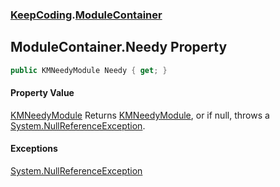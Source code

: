### [KeepCoding](KeepCoding.md 'KeepCoding').[ModuleContainer](KeepCoding_ModuleContainer.md 'KeepCoding.ModuleContainer')
## ModuleContainer.Needy Property
```csharp
public KMNeedyModule Needy { get; }
```
#### Property Value
[KMNeedyModule](https://docs.microsoft.com/en-us/dotnet/api/KMNeedyModule 'KMNeedyModule')
Returns [KMNeedyModule](https://docs.microsoft.com/en-us/dotnet/api/KMNeedyModule 'KMNeedyModule'), or if null, throws a [System.NullReferenceException](https://docs.microsoft.com/en-us/dotnet/api/System.NullReferenceException 'System.NullReferenceException').  
#### Exceptions
[System.NullReferenceException](https://docs.microsoft.com/en-us/dotnet/api/System.NullReferenceException 'System.NullReferenceException')  
